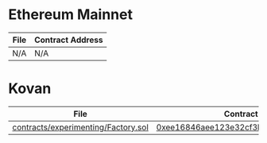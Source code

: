 # Ethereum Mainnet

File | Contract Address
-----|-----------------
N/A | N/A

# Kovan

File | Contract Address
-----|-----------------
[contracts/experimenting/Factory.sol](https://github.com/Alpha-Serpentis-Developments/Project-Mimic/blob/37b6cff9c19f5358f6518beb241bc792bf245ed8/contracts/experimenting/Factory.sol) | [0xee16846aee123e32cf3baa9ee17121e92abc174c](https://kovan.etherscan.io/address/0xee16846aee123e32cf3baa9ee17121e92abc174c)
